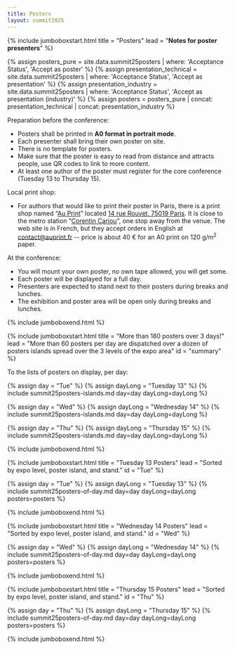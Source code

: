 ```yaml
---
title: Posters
layout: summit2025
---
```


{% include jumboboxstart.html 
    title = "Posters"
    lead = "**Notes for poster presenters**"
%}

{% assign posters_pure           = site.data.summit25posters | where: 'Acceptance Status', 'Accept as poster' %}
{% assign presentation_technical = site.data.summit25posters | where: 'Acceptance Status', 'Accept as presentation' %}
{% assign presentation_industry  = site.data.summit25posters | where: 'Acceptance Status', 'Accept as presentation (industry)' %}
{% assign posters = posters_pure | concat: presentation_technical | concat: presentation_industry %}

Preparation before the conference:
 - Posters shall be printed in **A0 format in portrait mode**.
 - Each presenter shall bring their own poster on site.
 - There is no template for posters.
 - Make sure that the poster is easy to read from distance and
   attracts people, use QR codes to link to more content.
 - At least one author of the poster must register for the core
   conference (Tuesday 13 to Thursday 15).

Local print shop:
 - For authors that would like to print their poster in Paris, there
   is a print shop named “[Au Print](https://auprint.fr)” located [14
   rue Rouvet, 75019
   Paris](https://maps.app.goo.gl/FZZuos9y2NQEyHv77). It is close to
   the metro station “[Corentin
   Cariou](https://www.bonjour-ratp.fr/en/stations-metro/corentin-cariou/)”,
   one stop away from the venue. The web site is in French, but they
   accept orders in English at
   [contact@auprint.fr](mailto:contact@auprint.fr) -- price is about
   40&nbsp;€ for an A0 print on 120&nbsp;g/m<sup>2</sup> paper.

At the conference:
 - You will mount your own poster, no own tape allowed, you will get
   some.
 - Each poster will be displayed for a full day.
 - Presenters are expected to stand next to their posters during
   breaks and lunches.
 - The exhibition and poster area will be open only during breaks and
   lunches.

{% include jumboboxend.html %}

{% include jumboboxstart.html
    title = "More than 180 posters over 3 days!"
    lead = "More than 60 posters per day are dispatched over a dozen of posters islands spread over the 3 levels of the expo area"
	id = "summary"
%}

To the lists of posters on display, per day:

{% assign day = "Tue" %}
{% assign dayLong = "Tuesday 13" %}
{% include summit25posters-islands.md day=day dayLong=dayLong %}

{% assign day = "Wed" %}
{% assign dayLong = "Wednesday 14" %}
{% include summit25posters-islands.md day=day dayLong=dayLong %}

{% assign day = "Thu" %}
{% assign dayLong = "Thursday 15" %}
{% include summit25posters-islands.md day=day dayLong=dayLong %}

{% include jumboboxend.html %}


{% include jumboboxstart.html
    title = "Tuesday 13 Posters"
    lead =  "Sorted by expo level, poster island, and stand."
	id =    "Tue"
%}

{% assign day = "Tue" %}
{% assign dayLong = "Tuesday 13" %}
{% include summit25posters-of-day.md day=day dayLong=dayLong posters=posters %}

{% include jumboboxend.html %}

{% include jumboboxstart.html
    title = "Wednesday 14 Posters"
    lead =  "Sorted by expo level, poster island, and stand."
	id =    "Wed"
%}

{% assign day = "Wed" %}
{% assign dayLong = "Wednesday 14" %}
{% include summit25posters-of-day.md day=day dayLong=dayLong posters=posters %}

{% include jumboboxend.html %}

{% include jumboboxstart.html
    title = "Thursday 15 Posters"
    lead =  "Sorted by expo level, poster island, and stand."
	id =    "Thu"
%}

{% assign day = "Thu" %}
{% assign dayLong = "Thursday 15" %}
{% include summit25posters-of-day.md day=day dayLong=dayLong posters=posters %}

{% include jumboboxend.html %}
